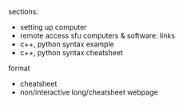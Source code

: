 sections:
- setting up computer
- remote access sfu computers & software: links
- c++, python syntax example
- c++, python syntax cheatsheet

format
- cheatsheet
- non/interactive long/cheatsheet webpage